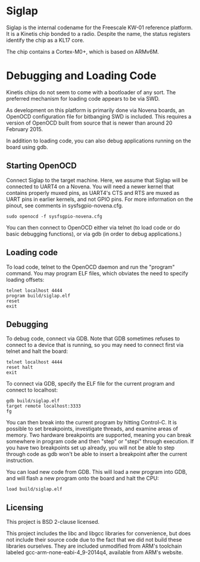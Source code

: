 Siglap
======

Siglap is the internal codename for the Freescale KW-01 reference platform.
It is a Kinetis chip bonded to a radio.  Despite the name, the status
registers identify the chip as a KL17 core.

The chip contains a Cortex-M0+, which is based on ARMv6M.


Debugging and Loading Code
==========================

Kinetis chips do not seem to come with a bootloader of any sort.  The preferred
mechanism for loading code appears to be via SWD.

As development on this platform is primarily done via Novena boards, an
OpenOCD configuration file for bitbanging SWD is included.  This requires a
version of OpenOCD built from source that is newer than around 20 February 2015.

In addition to loading code, you can also debug applications running on the
board using gdb.


Starting OpenOCD
----------------

Connect Siglap to the target machine.  Here, we assume that Siglap will be
connected to UART4 on a Novena.  You will need a newer kernel that contains
properly muxed pins, as UART4's CTS and RTS are muxed as UART pins in earlier
kernels, and not GPIO pins.  For more information on the pinout, see
comments in sysfsgpio-novena.cfg.

    sudo openocd -f sysfsgpio-novena.cfg

You can then connect to OpenOCD either via telnet (to load code or do basic
debugging functions), or via gdb (in order to debug applications.)


Loading code
------------

To load code, telnet to the OpenOCD daemon and run the "program" command.  You
may program ELF files, which obviates the need to specify loading offsets:

    telnet localhost 4444
    program build/siglap.elf
    reset
    exit


Debugging
---------

To debug code, connect via GDB.  Note that GDB sometimes refuses to connect
to a device that is running, so you may need to connect first via telnet
and halt the board:

    telnet localhost 4444
    reset halt
    exit

To connect via GDB, specify the ELF file for the current program and connect
to localhost:

    gdb build/siglap.elf
    target remote localhost:3333
    fg

You can then break into the current program by hitting Control-C.  It is
possible to set breakpoints, investigate threads, and examine areas
of memory.  Two hardware breakpoints are supported, meaning you can break
somewhere in program code and then "step" or "stepi" through execution.
If you have two breakpoints set up already, you will not be able to step
through code as gdb won't be able to insert a breakpoint after the current
instruction.

You can load new code from GDB.  This will load a new program into GDB, and
will flash a new program onto the board and halt the CPU:

    load build/siglap.elf


Licensing
---------

This project is BSD 2-clause licensed.

This project includes the libc and libgcc libraries for convenience, but does
not include their source code due to the fact that we did not build these
libraries ourselves.  They are included unmodified from ARM's toolchain
labeled gcc-arm-none-eabi-4_9-2014q4, available from ARM's website.
